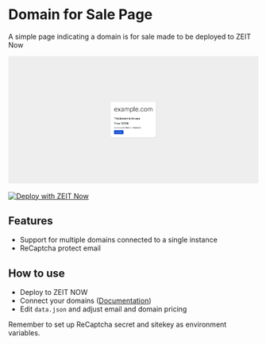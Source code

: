 # Domain for Sale Page
A simple page indicating a domain is for sale made to be deployed to ZEIT Now

![Screenshot of tool](/screenshots/screenshot_overview.png)

[![Deploy with ZEIT Now](https://zeit.co/button)](https://zeit.co/import/project?template=https://github.com/feliskio/domain-for-sale-template/tree/master)

## Features

* Support for multiple domains connected to a single instance
* ReCaptcha protect email

## How to use

* Deploy to ZEIT NOW
* Connect your domains ([Documentation](https://zeit.co/docs/v2/custom-domains))
* Edit `data.json` and adjust email and domain pricing

Remember to set up ReCaptcha secret and sitekey as environment variables.
